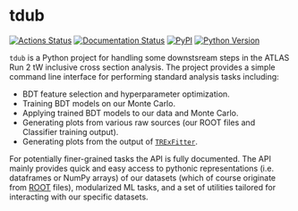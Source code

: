 # tdub

[![Actions Status](https://github.com/douglasdavis/tdub/workflows/Linux/macOS/badge.svg)](https://github.com/douglasdavis/tdub/actions)
[![Documentation Status](https://readthedocs.org/projects/tdub/badge/?version=latest)](https://tdub.readthedocs.io/)
[![PyPI](https://img.shields.io/pypi/v/tdub?color=teal)](https://pypi.org/project/tdub/)
[![Python Version](https://img.shields.io/pypi/pyversions/tdub)](https://pypi.org/project/tdub/)

`tdub` is a Python project for handling some downstsream steps in the
ATLAS Run 2 tW inclusive cross section analysis. The project provides
a simple command line interface for performing standard analysis tasks
including:

- BDT feature selection and hyperparameter optimization.
- Training BDT models on our Monte Carlo.
- Applying trained BDT models to our data and Monte Carlo.
- Generating plots from various raw sources (our ROOT files and
  Classifier training output).
- Generating plots from the output of
  [`TRExFitter`](https://gitlab.cern.ch/TRExStats/TRExFitter/).

For potentially finer-grained tasks the API is fully documented. The
API mainly provides quick and easy access to pythonic representations
(i.e. dataframes or NumPy arrays) of our datasets (which of course
originate from [ROOT](https://root.cern/) files), modularized ML
tasks, and a set of utilities tailored for interacting with our
specific datasets.
